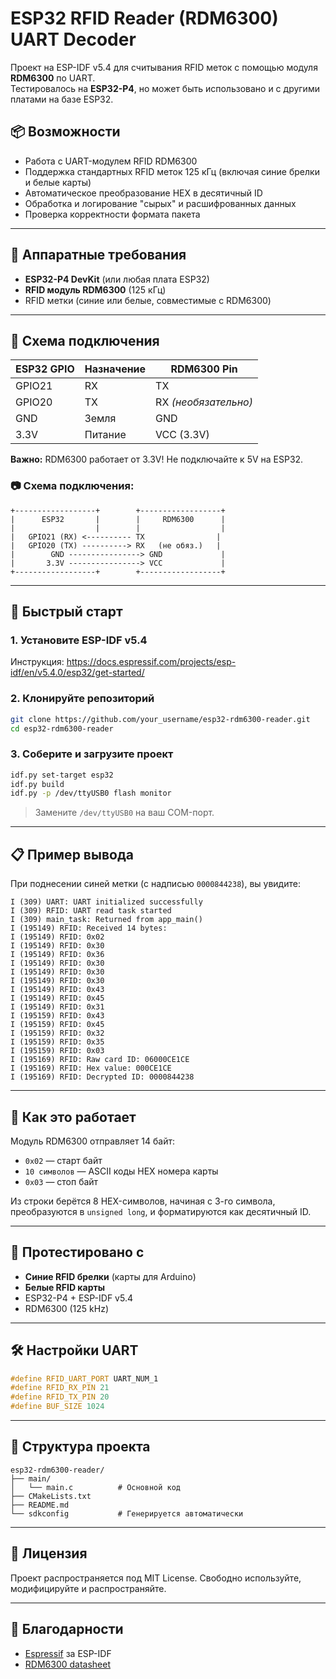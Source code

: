 # ESP32 RFID Reader (RDM6300) UART Decoder

Проект на ESP-IDF v5.4 для считывания RFID меток с помощью модуля **RDM6300** по UART.  
Тестировалось на **ESP32-P4**, но может быть использовано и с другими платами на базе ESP32.

## 📦 Возможности

- Работа с UART-модулем RFID RDM6300
- Поддержка стандартных RFID меток 125 кГц (включая синие брелки и белые карты)
- Автоматическое преобразование HEX в десятичный ID
- Обработка и логирование "сырых" и расшифрованных данных
- Проверка корректности формата пакета

---

## 🔧 Аппаратные требования

- **ESP32-P4 DevKit** (или любая плата ESP32)
- **RFID модуль RDM6300** (125 кГц)
- RFID метки (синие или белые, совместимые с RDM6300)

---

## 📡 Схема подключения

| ESP32 GPIO | Назначение | RDM6300 Pin |
|------------|------------|-------------|
| GPIO21     | RX         | TX          |
| GPIO20     | TX         | RX *(необязательно)* |
| GND        | Земля      | GND         |
| 3.3V       | Питание    | VCC (3.3V)  |

**Важно:** RDM6300 работает от 3.3V! Не подключайте к 5V на ESP32.

### 📷 Схема подключения:

```
+------------------+        +------------------+
|      ESP32       |        |     RDM6300      |
|                  |        |                  |
|   GPIO21 (RX) <---------- TX                |
|   GPIO20 (TX) ----------> RX   (не обяз.)   |
|        GND ----------------> GND             |
|       3.3V ----------------> VCC             |
+------------------+        +------------------+
```

---

## 🚀 Быстрый старт

### 1. Установите ESP-IDF v5.4

Инструкция: https://docs.espressif.com/projects/esp-idf/en/v5.4.0/esp32/get-started/

### 2. Клонируйте репозиторий

```bash
git clone https://github.com/your_username/esp32-rdm6300-reader.git
cd esp32-rdm6300-reader
```

### 3. Соберите и загрузите проект

```bash
idf.py set-target esp32
idf.py build
idf.py -p /dev/ttyUSB0 flash monitor
```

> Замените `/dev/ttyUSB0` на ваш COM-порт.

---

## 📋 Пример вывода

При поднесении синей метки (с надписью `0000844238`), вы увидите:

```
I (309) UART: UART initialized successfully
I (309) RFID: UART read task started
I (309) main_task: Returned from app_main()
I (195149) RFID: Received 14 bytes:
I (195149) RFID: 0x02 
I (195149) RFID: 0x30 
I (195149) RFID: 0x36 
I (195149) RFID: 0x30 
I (195149) RFID: 0x30 
I (195149) RFID: 0x30 
I (195149) RFID: 0x43 
I (195149) RFID: 0x45 
I (195149) RFID: 0x31 
I (195159) RFID: 0x43 
I (195159) RFID: 0x45 
I (195159) RFID: 0x32 
I (195159) RFID: 0x35 
I (195159) RFID: 0x03 
I (195169) RFID: Raw card ID: 06000CE1CE
I (195169) RFID: Hex value: 000CE1CE
I (195169) RFID: Decrypted ID: 0000844238
```

---

## 🧠 Как это работает

Модуль RDM6300 отправляет 14 байт:

- `0x02` — старт байт  
- `10 символов` — ASCII коды HEX номера карты  
- `0x03` — стоп байт

Из строки берётся 8 HEX-символов, начиная с 3-го символа, преобразуются в `unsigned long`, и форматируются как десятичный ID.

---

## 🧪 Протестировано с

- **Синие RFID брелки** (карты для Arduino)
- **Белые RFID карты**
- ESP32-P4 + ESP-IDF v5.4
- RDM6300 (125 kHz)

---

## 🛠️ Настройки UART

```c
#define RFID_UART_PORT UART_NUM_1
#define RFID_RX_PIN 21
#define RFID_TX_PIN 20
#define BUF_SIZE 1024
```

---

## 📁 Структура проекта

```
esp32-rdm6300-reader/
├── main/
│   └── main.c          # Основной код
├── CMakeLists.txt
├── README.md
└── sdkconfig           # Генерируется автоматически
```

---

## 📃 Лицензия

Проект распространяется под MIT License. Свободно используйте, модифицируйте и распространяйте.

---

## 🤝 Благодарности

- [Espressif](https://github.com/espressif) за ESP-IDF  
- [RDM6300 datasheet](https://www.elecrow.com/download/RDM6300%20UART%20RFID%20Module%20Datasheet.pdf)
